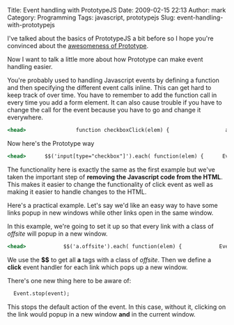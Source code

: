 Title: Event handling with PrototypeJS
Date: 2009-02-15 22:13
Author: mark
Category: Programming
Tags: javascript, prototypejs
Slug: event-handling-with-prototypejs

I've talked about the basics of PrototypeJS a bit before so I hope
you're convinced about the [awesomeness of Prototype][].

Now I want to talk a little more about how Prototype can make event
handling easier.

You're probably used to handling Javascript events by defining a
function and then specifying the different event calls inline. This can
get hard to keep track of over time. You have to remember to add the
function call in every time you add a form element. It can also cause
trouble if you have to change the call for the event because you have to
go and change it everywhere.


~~~~ {.html name="code"}
<head>                function checkboxClick(elem) {                  alert(elem.value);              }  </head><body></body>
~~~~



Now here's the Prototype way


~~~~ {.html name="code"}
<head>      $$('input[type="checkbox"]').each( function(elem) {      Event.observe(elem, 'click', function(event) {        alert(this.value);      });    });  </head><body></body>
~~~~



The functionality here is exactly the same as the first example but
we've taken the important step of **removing the Javascript code from
the HTML**. This makes it easier to change the functionality of click
event as well as making it easier to handle changes to the HTML.

Here's a practical example. Let's say we'd like an easy way to have some
links popup in new windows while other links open in the same window.

In this example, we're going to set it up so that every link with a
class of *offsite* will popup in a new window.


~~~~ {.html name="code"}
<head>            $$('a.offsite').each( function(elem) {            Event.observe(elem, 'click', function(event) {                window.open(this.href, 'offsitewindow');                Event.stop(event);            });        });    </head><body>    Onsite Link    Offsite Link 1    Offsite Link 2    Offsite Link 3</body>
~~~~



We use the **$$** to get all **a** tags with a class of *offsite*. Then
we define a **click** event handler for each link which pops up a new
window.

There's one new thing here to be aware of:


~~~~ {.html name="code"}
  Event.stop(event);
~~~~



This stops the default action of the event. In this case, without it,
clicking on the link would popup in a new window **and** in the current
window.

  [awesomeness of Prototype]: https://mark.biek.org/blog/2009/01/javascript-awesomeness-with-prototype/
